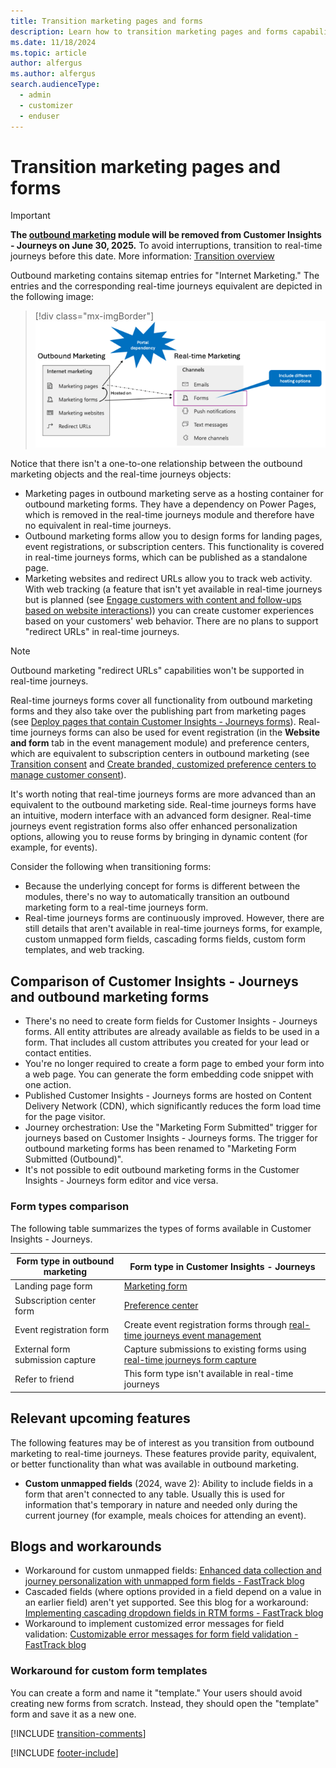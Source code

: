```yaml
---
title: Transition marketing pages and forms
description: Learn how to transition marketing pages and forms capabilities from outbound marketing to real-time journeys in Dynamics 365 Customer Insights - Journeys.
ms.date: 11/18/2024
ms.topic: article
author: alfergus
ms.author: alfergus
search.audienceType: 
  - admin
  - customizer
  - enduser
---
```


# Transition marketing pages and forms

> [!IMPORTANT]
> **The [outbound marketing](user-guide.md) module will be removed from Customer Insights - Journeys on June 30, 2025.** To avoid interruptions, transition to real-time journeys before this date. More information: [Transition overview](transition-overview.md)

Outbound marketing contains sitemap entries for "Internet Marketing." The entries and the corresponding real-time journeys equivalent are depicted in the following image:

> [!div class="mx-imgBorder"]
> ![Site map equivalents in outbound marketing and real-time journeys.](media/transition-marketing-pages.png "Site map equivalents in outbound marketing and real-time journeys")

Notice that there isn't a one-to-one relationship between the outbound marketing objects and the real-time journeys objects:

- Marketing pages in outbound marketing serve as a hosting container for outbound marketing forms. They have a dependency on Power Pages, which is removed in the real-time journeys module and therefore have no equivalent in real-time journeys.
-	Outbound marketing forms allow you to design forms for landing pages, event registrations, or subscription centers. This functionality is covered in real-time journeys forms, which can be published as a standalone page.
-	Marketing websites and redirect URLs allow you to track web activity. With web tracking (a feature that isn't yet available in real-time journeys but is planned (see [Engage customers with content and follow-ups based on website interactions](/dynamics365/release-plan/2023wave2/marketing/dynamics365-marketing/engage-customers-content-follow-ups-based-website-interactions))) you can create customer experiences based on your customers' web behavior. There are no plans to support "redirect URLs" in real-time journeys. 

> [!NOTE]
> Outbound marketing "redirect URLs" capabilities won't be supported in real-time journeys.

Real-time journeys forms cover all functionality from outbound marketing forms and they also take over the publishing part from marketing pages (see [Deploy pages that contain Customer Insights - Journeys forms](real-time-marketing-deploy-pages.md)). Real-time journeys forms can also be used for event registration (in the **Website and form** tab in the event management module) and preference centers, which are equivalent to subscription centers in outbound marketing (see [Transition consent](transition-walkthrough-consent.md) and [Create branded, customized preference centers to manage customer consent](real-time-marketing-preference-centers.md)).

It's worth noting that real-time journeys forms are more advanced than an equivalent to the outbound marketing side. Real-time journeys forms have an intuitive, modern interface with an advanced form designer. Real-time journeys event registration forms also offer enhanced personalization options, allowing you to reuse forms by bringing in dynamic content (for example, for events).

Consider the following when transitioning forms:

-	Because the underlying concept for forms is different between the modules, there's no way to automatically transition an outbound marketing form to a real-time journeys form.
-	Real-time journeys forms are continuously improved. However, there are still details that aren't available in real-time journeys forms, for example, custom unmapped form fields, cascading forms fields, custom form templates, and web tracking.

## Comparison of Customer Insights - Journeys and outbound marketing forms

- There's no need to create form fields for Customer Insights - Journeys forms. All entity attributes are already available as fields to be used in a form. That includes all custom attributes you created for your lead or contact entities.
- You're no longer required to create a form page to embed your form into a web page. You can generate the form embedding code snippet with one action.
- Published Customer Insights - Journeys forms are hosted on Content Delivery Network (CDN), which significantly reduces the form load time for the page visitor.
- Journey orchestration: Use the "Marketing Form Submitted" trigger for journeys based on Customer Insights - Journeys forms. The trigger for outbound marketing forms has been renamed to "Marketing Form Submitted (Outbound)".
- It's not possible to edit outbound marketing forms in the Customer Insights - Journeys form editor and vice versa.

### Form types comparison

The following table summarizes the types of forms available in Customer Insights - Journeys.

| Form type in outbound marketing | Form type in Customer Insights - Journeys |  
|---|---|
| Landing page form  | [Marketing form](real-time-marketing-form-overview.md) |
| Subscription center form | [Preference center](real-time-marketing-preference-centers.md) |
| Event registration form | Create event registration forms through [real-time journeys event management](set-up-event.md) |
| External form submission capture | Capture submissions to existing forms using [real-time journeys form capture](real-time-marketing-form-capture.md) |
| Refer to friend | This form type isn't available in real-time journeys |

## Relevant upcoming features

The following features may be of interest as you transition from outbound marketing to real-time journeys. These features provide parity, equivalent, or better functionality than what was available in outbound marketing.

- **Custom unmapped fields** (2024, wave 2): Ability to include fields in a form that aren't connected to any table. Usually this is used for information that's temporary in nature and needed only during the current journey (for example, meals choices for attending an event).

## Blogs and workarounds

- Workaround for custom unmapped fields: [Enhanced data collection and journey personalization with unmapped form fields - FastTrack blog](https://community.dynamics.com/blogs/post/?postid=3a361b7e-80b0-ee11-92bd-002248527d3d)
- Cascaded fields (where options provided in a field depend on a value in an earlier field) aren't yet supported. See this blog for a workaround: [Implementing cascading dropdown fields in RTM forms - FastTrack blog](https://community.dynamics.com/blogs/post/?postid=ff86d88f-d892-ef11-ac21-6045bdd7e1ae)
- Workaround to implement customized error messages for field validation: [Customizable error messages for form field validation - FastTrack blog](https://community.dynamics.com/blogs/post/?postid=cdcd1dbf-2b7f-ef11-ac20-7c1e521a63a7)

### Workaround for custom form templates

You can create a form and name it "template." Your users should avoid creating new forms from scratch. Instead, they should open the "template" form and save it as a new one.

[!INCLUDE [transition-comments](./includes/transition-comments.md)]

[!INCLUDE [footer-include](./includes/footer-banner.md)]
